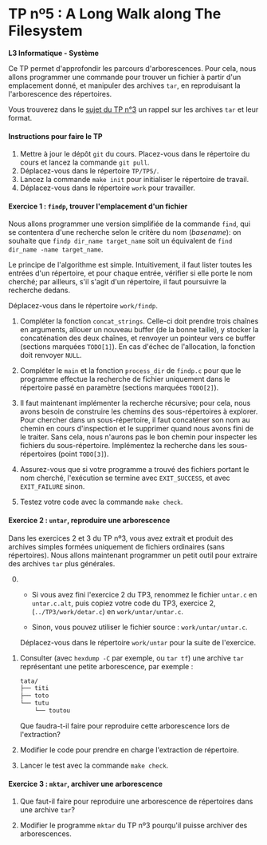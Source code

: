 # TP nº5 : A Long Walk along The Filesystem

**L3 Informatique - Système**

Ce TP permet d'approfondir les parcours d'arborescences. Pour cela, nous
allons programmer une commande pour trouver un fichier à partir d'un
emplacement donné, et manipuler des archives `tar`, en reproduisant la
l'arborescence des répertoires.

Vous trouverez dans le [sujet du TP n°3](../TP3/tp3.md) un rappel sur les archives
`tar` et leur format.

#### Instructions pour faire le TP

1. Mettre à jour le dépôt `git` du cours. Placez-vous dans le
   répertoire du cours et lancez la commande `git pull`.
2. Déplacez-vous dans le répertoire `TP/TP5/`.
3. Lancez la commande `make init` pour initialiser le répertoire de
   travail.
4. Déplacez-vous dans le répertoire `work` pour travailler.


#### Exercice 1 : `findp`, trouver l'emplacement d'un fichier

Nous allons programmer une version simplifiée de la commande `find`, qui
se contentera d'une recherche selon le critère du nom (_basename_): on
souhaite que `findp dir_name target_name` soit un équivalent de `find
dir_name -name target_name`.

Le principe de l'algorithme est simple. Intuitivement, il faut lister
toutes les entrées d'un répertoire, et pour chaque entrée, vérifier si
elle porte le nom cherché; par ailleurs, s'il s'agit d'un répertoire, il
faut poursuivre la recherche dedans.

Déplacez-vous dans le répertoire `work/findp`.

1. Compléter la fonction `concat_strings`. Celle-ci doit prendre trois chaînes
   en arguments, allouer un nouveau buffer (de la bonne taille), y stocker la
   concaténation des deux chaînes, et renvoyer un pointeur vers ce buffer
   (sections marquées `TODO[1]`). En cas d'échec de l'allocation, la fonction
   doit renvoyer `NULL`.

2. Compléter le `main` et la fonction `process_dir` de `findp.c` pour que
   le programme effectue la recherche de fichier uniquement dans le
   répertoire passé en paramètre (sections marquées `TODO[2]`).

3. Il faut maintenant implémenter la recherche récursive; pour cela, nous
   avons besoin de construire les chemins des sous-répertoires à
   explorer. Pour chercher dans un sous-répertoire, il faut concaténer
   son nom au chemin en cours d'inspection et le supprimer quand nous avons
   fini de le traiter. Sans cela, nous n'aurons pas le bon chemin pour
   inspecter les fichiers du sous-répertoire. Implémentez la recherche
   dans les sous-répertoires (point `TODO[3]`).

4. Assurez-vous que si votre programme a trouvé des fichiers portant le
   nom cherché, l'exécution se termine avec `EXIT_SUCCESS`, et avec
   `EXIT_FAILURE` sinon.

5. Testez votre code avec la commande `make check`.


#### Exercice 2 : `untar`, reproduire une arborescence

Dans les exercices 2 et 3 du TP nº3, vous avez extrait et produit des
archives simples formées uniquement de fichiers ordinaires (sans
répertoires). Nous allons maintenant programmer un petit outil pour
extraire des archives `tar` plus générales.

0.
    - Si vous avez fini l'exercice 2 du TP3, renommez le fichier `untar.c`
      en `untar.c.alt`, puis copiez votre code du TP3, exercice 2,
      (`../TP3/work/detar.c`) en `work/untar/untar.c`.
     
    - Sinon, vous pouvez utiliser le fichier source : `work/untar/untar.c`.  
   
   Déplacez-vous dans le répertoire `work/untar` pour la suite de l'exercice.

1. Consulter (avec `hexdump -C` par exemple, ou `tar tf`) une archive
   `tar` représentant une petite arborescence, par exemple :
   
   ```sh
   tata/
   ├── titi
   ├── toto
   └── tutu
       └── toutou
   ```
   Que faudra-t-il faire pour reproduire cette arborescence lors de 
   l'extraction? 

2. Modifier le code pour prendre en charge l'extraction de répertoire.

3. Lancer le test avec la commande `make check`.



#### Exercice 3 : `mktar`, archiver une arborescence

1. Que faut-il faire pour reproduire une arborescence de répertoires dans
   une archive `tar`?

2. Modifier le programme `mktar` du TP nº3 pourqu'il puisse archiver des 
   arborescences.

